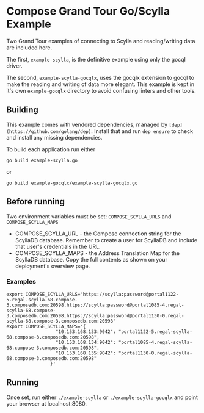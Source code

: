 # Compose Grand Tour Go/Scylla Example

Two Grand Tour examples of connecting to Scylla and reading/writing data are included here.

The first, `example-scylla`, is the definitive example using only the gocql driver.

The second, `example-scylla-gocqlx`, uses the gocqlx extension to gocql to make the reading and writing of data more elegant. This example is kept in it's own `example-gocqlx` directory to avoid confusing linters and other tools.

## Building

This example comes with vendored dependencies, managed by `[dep](https://github.com/golang/dep)`. Install that and run `dep ensure` to check and install any missing dependencies.

To build each application run either

`go build example-scylla.go`

or

`go build example-gocqlx/example-scylla-gocqlx.go`

## Before running

Two environment variables must be set: `COMPOSE_SCYLLA_URLS` and `COMPOSE_SCYLLA_MAPS`

* COMPOSE_SCYLLA_URL - the Compose connection string for the ScyllaDB database. Remember to create a user for ScyllaDB and include that user's credentials in the URL.
* COMPOSE_SCYLLA_MAPS - the Address Translation Map for the ScyllaDB database. Copy the full contents as shown on your deployment's overview page.

### Examples

```
export COMPOSE_SCYLLA_URLS="https://scylla:password@portal1122-5.regal-scylla-68.compose-3.composedb.com:20598,https://scylla:password@portal1085-4.regal-scylla-68.compose-3.composedb.com:20598,https://scylla:password@portal1130-0.regal-scylla-68.compose-3.composedb.com:20598"
export COMPOSE_SCYLLA_MAPS='{
                  "10.153.168.133:9042": "portal1122-5.regal-scylla-68.compose-3.composedb.com:20598",
                  "10.153.168.134:9042": "portal1085-4.regal-scylla-68.compose-3.composedb.com:20598",
                  "10.153.168.135:9042": "portal1130-0.regal-scylla-68.compose-3.composedb.com:20598"
                }'
```

## Running
Once set, run either `./example-scylla` or `./example-scylla-gocqlx` and point your browser at localhost:8080.

